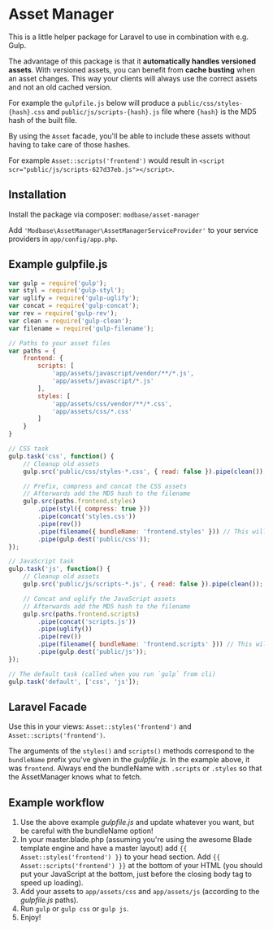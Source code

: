 # Asset Manager

This is a little helper package for Laravel to use in combination with e.g. Gulp.

The advantage of this package is that it **automatically handles versioned assets**. With versioned assets, you can benefit from **cache busting** when an asset changes. This way your clients will always use the correct assets and not an old cached version.

For example the `gulpfile.js` below will produce a `public/css/styles-{hash}.css` and `public/js/scripts-{hash}.js` file where `{hash}` is the MD5 hash of the built file.

By using the `Asset` facade, you'll be able to include these assets without having to take care of those hashes.

For example `Asset::scripts('frontend')` would result in `<script scr="public/js/scripts-627d37eb.js"></script>`.

## Installation

Install the package via composer: `modbase/asset-manager`

Add `'Modbase\AssetManager\AssetManagerServiceProvider'` to your service providers in `app/config/app.php`.

## Example gulpfile.js

```javascript
var gulp = require('gulp');
var styl = require('gulp-styl'); 
var uglify = require('gulp-uglify');
var concat = require('gulp-concat');
var rev = require('gulp-rev');
var clean = require('gulp-clean');
var filename = require('gulp-filename');

// Paths to your asset files
var paths = {
    frontend: {
        scripts: [
            'app/assets/javascript/vendor/**/*.js', 
            'app/assets/javascript/*.js'
        ],
        styles: [
            'app/assets/css/vendor/**/*.css',
            'app/assets/css/*.css'
        ]
    }
}

// CSS task
gulp.task('css', function() {
    // Cleanup old assets
    gulp.src('public/css/styles-*.css', { read: false }).pipe(clean());

    // Prefix, compress and concat the CSS assets
    // Afterwards add the MD5 hash to the filename
    gulp.src(paths.frontend.styles)
        .pipe(styl({ compress: true }))
        .pipe(concat('styles.css'))
        .pipe(rev())
        .pipe(filename({ bundleName: 'frontend.styles' })) // This will create/update the assets.json file
        .pipe(gulp.dest('public/css'));
});

// JavaScript task
gulp.task('js', function() {
    // Cleanup old assets
    gulp.src('public/js/scripts-*.js', { read: false }).pipe(clean());

    // Concat and uglify the JavaScript assets
    // Afterwards add the MD5 hash to the filename
    gulp.src(paths.frontend.scripts)
        .pipe(concat('scripts.js'))
        .pipe(uglify())
        .pipe(rev())
        .pipe(filename({ bundleName: 'frontend.scripts' })) // This will create/update the assets.json file
        .pipe(gulp.dest('public/js'));
});

// The default task (called when you run `gulp` from cli)
gulp.task('default', ['css', 'js']);
```

## Laravel Facade

Use this in your views: `Asset::styles('frontend')` and `Asset::scripts('frontend')`.

The arguments of the `styles()` and `scripts()` methods correspond to the `bundleName` prefix you've given in the *gulpfile.js*. In the example above, it was `frontend`. Always end the bundleName with `.scripts` or `.styles` so that the AssetManager knows what to fetch.

## Example workflow

1. Use the above example *gulpfile.js* and update whatever you want, but be careful with the bundleName option!
2. In your master.blade.php (assuming you're using the awesome Blade template engine and have a master layout) add `{{ Asset::styles('frontend') }}` to your head section. Add `{{ Asset::scripts('frontend') }}` at the bottom of your HTML (you should put your JavaScript at the bottom, just before the closing body tag to speed up loading).
3. Add your assets to `app/assets/css` and `app/assets/js` (according to the *gulpfile.js* paths).
4. Run `gulp` or `gulp css` or `gulp js`.
5. Enjoy!
